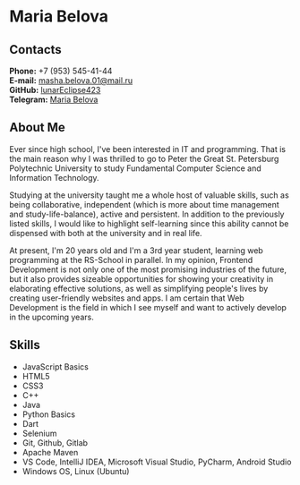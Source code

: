 # Maria Belova

## Contacts

**Phone:** +7 (953) 545-41-44\
**E-mail:** masha.belova.01@mail.ru\
**GitHub:** [lunarEclipse423](https://github.com/lunarEclipse423)\
**Telegram:** [Maria Belova](https://t.me/Graf_V)

## About Me

Ever since high school, I've been interested in IT and programming. That is the main reason why I was
thrilled to go to Peter the Great St. Petersburg Polytechnic University to study Fundamental Computer
Science and Information Technology.

Studying at the university taught me a whole host of valuable skills, such as being collaborative,
independent (which is more about time management and study-life-balance), active and persistent.
In addition to the previously listed skills, I would like to highlight self-learning since this ability cannot be dispensed with both at the university and in real life.

At present, I'm 20 years old and I'm a 3rd year student, learning web programming at the RS-School in
parallel. In my opinion, Frontend Development is not only one of the most promising industries of the
future, but it also provides sizeable opportunities for showing your creativity in elaborating effective
solutions, as well as simplifying people's lives by creating user-friendly websites and apps. I am certain that
Web Development is the field in which I see myself and want to actively develop in the upcoming years.

## Skills

- JavaScript Basics
- HTML5
- CSS3
- C++
- Java
- Python Basics
- Dart
- Selenium
- Git, Github, Gitlab
- Apache Maven
- VS Code, IntelliJ IDEA, Microsoft Visual Studio, PyCharm, Android Studio
- Windows OS, Linux (Ubuntu)
